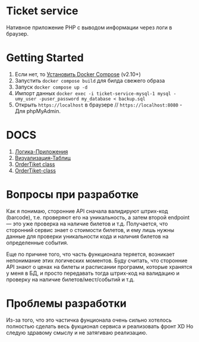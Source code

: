 # Ticket service
Нативное приложение PHP с выводом информации через логи в браузер. 

# Getting Started
1. Если нет, то [Установить Docker Compose](https://docs.docker.com/compose/install/) (v2.10+)
2. Запустить `docker compose build` для билда свежего образа
3. Запуск `docker compose up -d`
4. Импорт данных `docker exec -i ticket-service-mysql-1 mysql -umy_user -puser_password my_database < backup.sql`
5. Открыть `https://localhost` в браузере // `https://localhost:8080` - Для phpMyAdmin.

# DOCS
1. [Логика-Приложения](https://github.com/1nnuser/ticket-service/wiki/Логика-Приложения)
2. [Визуализация-Таблиц](https://github.com/1nnuser/ticket-service/wiki/Визулизация-таблиц)
3. [OrderTiket class](https://github.com/1nnuser/ticket-service/wiki/OrderTiket-class)
4. [OrderTiket-class](https://github.com/1nnuser/ticket-service/wiki/TicketManager-class)

# Вопросы при разработке
Как я понимаю, сторонние API сначала валидируют штрих-код (barcode), т.е. проверяют его на уникальность, а затем второй endpoint — это уже проверка на наличие билетов и т.д. Получается, что сторонний сервис знает о стоимости билетов, и ему лишь нужны данные для проверки уникальности кода и наличия билетов на определенные события.

Еще по причине того, что часть функционала теряется, возникает непонимание этих логических моментов. Буду считать, что сторонние API знают о ценах на билеты и расписании программ, которые хранятся у меня в БД, и просто передавать тогда штрих-код на валидацию и проверку на наличие билетов/мест/событий и т.д.

# Проблемы разработки
Из-за того, что это частичка фунционала очень сильно хотелось полностью сделать весь фукционал сервиса и реализовать фронт XD Но следую здравому смыслу и не затягиваю реализацию.
